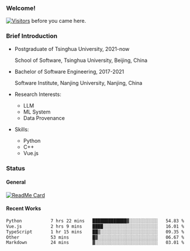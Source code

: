 ### Welcome!

[![Visitors](https://visitor-badge.laobi.icu/badge?page_id=HermitSun.HermitSun)]() before you came here.

### Brief Introduction

- Postgraduate of Tsinghua University, 2021-now
  
  School of Software, Tsinghua University, Beijing, China

- Bachelor of Software Engineering, 2017-2021
  
  Software Institute, Nanjing University, Nanjing, China

- Research Interests:
  - LLM
  - ML System
  - Data Provenance

- Skills:
  - Python
  - C++
  - Vue.js

### Status

#### General

[![ReadMe Card](https://github-readme-stats.hermitsun.vercel.app/api?username=HermitSun&count_private=true&show_icons=true)]()

#### Recent Works

<!--START_SECTION:waka-->

```txt
Python           7 hrs 22 mins   █████████████▓░░░░░░░░░░░   54.83 %
Vue.js           2 hrs 9 mins    ████░░░░░░░░░░░░░░░░░░░░░   16.01 %
TypeScript       1 hr 15 mins    ██▒░░░░░░░░░░░░░░░░░░░░░░   09.35 %
Other            53 mins         █▓░░░░░░░░░░░░░░░░░░░░░░░   06.67 %
Markdown         24 mins         ▓░░░░░░░░░░░░░░░░░░░░░░░░   03.01 %
```

<!--END_SECTION:waka-->
